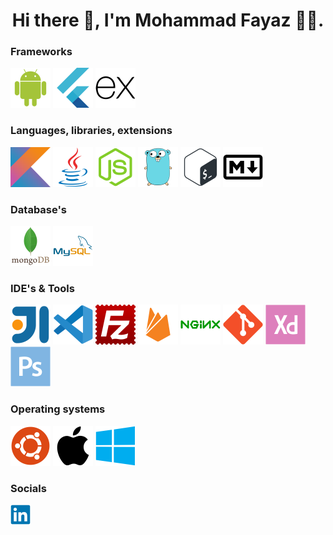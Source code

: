 <h1 align="center"> Hi there 👋, I'm Mohammad Fayaz 🧑‍💻. </h1>

### Frameworks
<img src="https://raw.githubusercontent.com/devicons/devicon/master/icons/android/android-original.svg" height="64" width="64" />  <img src="https://raw.githubusercontent.com/devicons/devicon/master/icons/flutter/flutter-original.svg" height="64" width="64" /> <img src="https://raw.githubusercontent.com/devicons/devicon/master/icons/express/express-original.svg" height="64" width="64" />

### Languages, libraries, extensions
<img src="https://raw.githubusercontent.com/devicons/devicon/master/icons/kotlin/kotlin-original.svg" height="64" width="64" />  <img src="https://raw.githubusercontent.com/devicons/devicon/master/icons/java/java-original.svg" height="64" width="64" /> <img src="https://raw.githubusercontent.com/devicons/devicon/master/icons/nodejs/nodejs-original.svg" height="64" width="64" /> <img src="https://raw.githubusercontent.com/devicons/devicon/master/icons/go/go-original.svg" height="64" width="64" /> <img src="https://raw.githubusercontent.com/devicons/devicon/master/icons/bash/bash-plain.svg" height="64" width="64" /> <img src="https://raw.githubusercontent.com/devicons/devicon/master/icons/markdown/markdown-original.svg" height="64" width="64" />

### Database's
<img src="https://raw.githubusercontent.com/devicons/devicon/master/icons/mongodb/mongodb-original-wordmark.svg" height="64" width="64" /> <img src="https://raw.githubusercontent.com/devicons/devicon/master/icons/mysql/mysql-original-wordmark.svg" height="64" width="64" />

### IDE's & Tools
<img src="https://raw.githubusercontent.com/devicons/devicon/master/icons/intellij/intellij-original.svg" height="64" width="64" /> <img src="https://raw.githubusercontent.com/devicons/devicon/master/icons/vscode/vscode-original.svg" height="64" width="64" /> <img src="https://raw.githubusercontent.com/devicons/devicon/master/icons/filezilla/filezilla-plain.svg" height="64" width="64" /> <img src="https://raw.githubusercontent.com/devicons/devicon/master/icons/firebase/firebase-plain.svg" height="64" width="64" /> <img src="https://raw.githubusercontent.com/devicons/devicon/master/icons/nginx/nginx-original.svg" height="64" width="64" /> <img src="https://raw.githubusercontent.com/devicons/devicon/master/icons/git/git-original.svg" height="64" width="64" /> <img src="https://raw.githubusercontent.com/devicons/devicon/master/icons/xd/xd-plain.svg" height="64" width="64" /> <img src="https://raw.githubusercontent.com/devicons/devicon/master/icons/photoshop/photoshop-plain.svg" height="64" width="64" />

### Operating systems
<img src="https://raw.githubusercontent.com/devicons/devicon/master/icons/ubuntu/ubuntu-plain.svg" height="64" width="64" /> <img src="https://raw.githubusercontent.com/devicons/devicon/master/icons/apple/apple-original.svg" height="64" width="64" /> <img src="https://raw.githubusercontent.com/devicons/devicon/master/icons/windows8/windows8-original.svg" height="64" width="64" /> 

### Socials
<a href="https://linkedin.com/in/fayaz07"><img src="https://raw.githubusercontent.com/devicons/devicon/master/icons/linkedin/linkedin-original.svg" height="32" width="32" /> </a>
